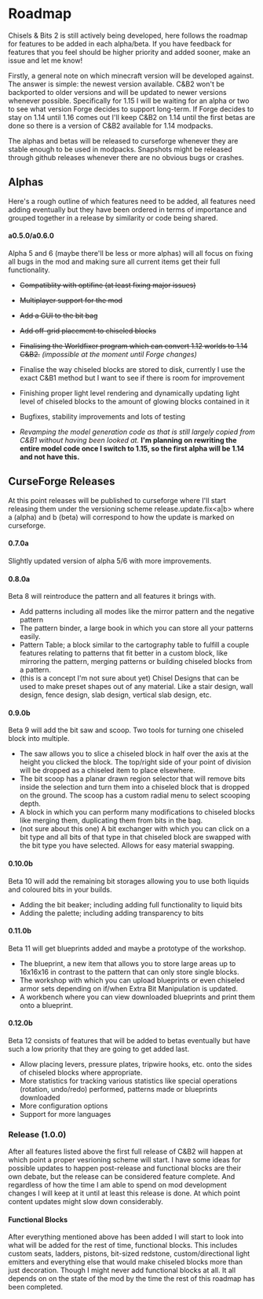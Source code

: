 # Roadmap
Chisels & Bits 2 is still actively being developed, here follows the roadmap for features to be added in each alpha/beta. If you have feedback for features that you feel should be higher priority and added sooner, make an issue and let me know!

Firstly, a general note on which minecraft version will be developed against. The answer is simple: the newest version available. C&B2 won't be backported to older versions and will be updated to newer versions whenever possible. Specifically for 1.15 I will be waiting for an alpha or two to see what version Forge decides to support long-term. If Forge decides to stay on 1.14 until 1.16 comes out I'll keep C&B2 on 1.14 until the first betas are done so there is a version of C&B2 available for 1.14 modpacks.

The alphas and betas will be released to curseforge whenever they are stable enough to be used in modpacks. Snapshots might be released through github releases whenever there are no obvious bugs or crashes.

## Alphas
Here's a rough outline of which features need to be added, all features need adding eventually but they have been ordered in terms of importance and grouped together in a release by similarity or code being shared.

#### a0.5.0/a0.6.0
Alpha 5 and 6 (maybe there'll be less or more alphas) will all focus on fixing all bugs in the mod and making sure all current items get their full functionality.
- ~~Compatiblity with optifine (at least fixing major issues)~~
- ~~Multiplayer support for the mod~~
- ~~Add a GUI to the bit bag~~
- ~~Add off-grid placement to chiseled blocks~~
- ~~Finalising the Worldfixer program which can convert 1.12 worlds to 1.14 C&B2.~~ _(impossible at the moment until Forge changes)_
- Finalise the way chiseled blocks are stored to disk, currently I use the exact C&B1 method but I want to see if there is room for improvement
- Finishing proper light level rendering and dynamically updating light level of chiseled blocks to the amount of glowing blocks contained in it
- Bugfixes, stability improvements and lots of testing


- _Revamping the model generation code as that is still largely copied from C&B1 without having been looked at._ **I'm planning on rewriting the entire model code once I switch to 1.15, so the first alpha will be 1.14 and not have this.**

## CurseForge Releases
At this point releases will be published to curseforge where I'll start releasing them under the versioning scheme release.update.fix<a|b> where a (alpha) and b (beta) will correspond to how the update is marked on curseforge.

#### 0.7.0a
Slightly updated version of alpha 5/6 with more improvements.

#### 0.8.0a
Beta 8 will reintroduce the pattern and all features it brings with.
- Add patterns including all modes like the mirror pattern and the negative pattern
- The pattern binder, a large book in which you can store all your patterns easily.
- Pattern Table; a block similar to the cartography table to fulfill a couple features relating to patterns that fit better in a custom block, like mirroring the pattern, merging patterns or building chiseled blocks from a pattern.
- (this is a concept I'm not sure about yet) Chisel Designs that can be used to make preset shapes out of any material. Like a stair design, wall design, fence design, slab design, vertical slab design, etc.


#### 0.9.0b
Beta 9 will add the bit saw and scoop. Two tools for turning one chiseled block into multiple.
* The saw allows you to slice a chiseled block in half over the axis at the height you clicked the block. The top/right side of your point of division will be dropped as a chiseled item to place elsewhere.
* The bit scoop has a planar drawn region selector that will remove bits inside the selection and turn them into a chiseled block that is dropped on the ground. The scoop has a custom radial menu to select scooping depth.
* A block in which you can perform many modifications to chiseled blocks like merging them, duplicating them from bits in the bag.
* (not sure about this one) A bit exchanger with which you can click on a bit type and all bits of that type in that chiseled block are swapped with the bit type you have selected. Allows for easy material swapping.

#### 0.10.0b
Beta 10 will add the remaining bit storages allowing you to use both liquids and coloured bits in your builds.
- Adding the bit beaker; including adding full functionality to liquid bits
- Adding the palette; including adding transparency to bits

#### 0.11.0b
Beta 11 will get blueprints added and maybe a prototype of the workshop.
- The blueprint, a new item that allows you to store large areas up to 16x16x16 in contrast to the pattern that can only store single blocks.
- The workshop with which you can upload blueprints or even chiseled armor sets depending on if/when Extra Bit Manipulation is updated.
- A workbench where you can view downloaded blueprints and print them onto a blueprint.

#### 0.12.0b
Beta 12 consists of features that will be added to betas eventually but have such a low priority that they are going to get added last.
- Allow placing levers, pressure plates, tripwire hooks, etc. onto the sides of chiseled blocks where appropriate.
- More statistics for tracking various statistics like special operations (rotation, undo/redo) performed, patterns made or blueprints downloaded
- More configuration options
- Support for more languages

### Release (1.0.0)
After all features listed above the first full release of C&B2 will happen at which point a proper vesrioning scheme will start. I have some ideas for possible updates to happen post-release and functional blocks are their own debate, but the release can be considered feature complete. And regardless of how the time I am able to spend on mod development changes I will keep at it until at least this release is done. At which point content updates might slow down considerably.

#### Functional Blocks
After everything mentioned above has been added I will start to look into what will be added for the rest of time, functional blocks. This includes custom seats, ladders, pistons, bit-sized redstone, custom/directional light emitters and everything else that would make chiseled blocks more than just decoration. Though I might never add functional blocks at all. It all depends on on the state of the mod by the time the rest of this roadmap has been completed.